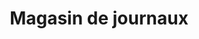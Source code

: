 ---
title: "Magasin de journaux"
url: /villenueve-les-avignon/magasin-de-journaux/
shop: Zeitungen
---